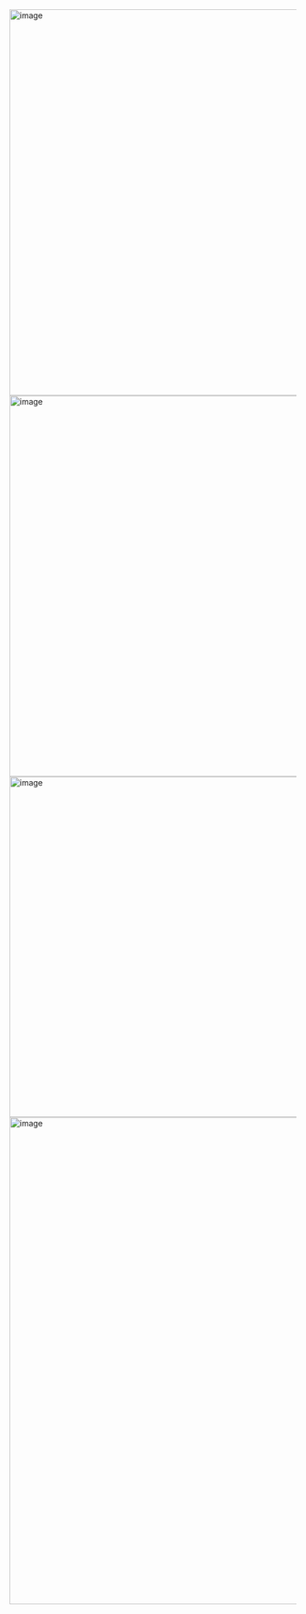<img width="678" alt="image" src="https://github.com/soulahuden/xtkj3/assets/106908185/ff3521fd-c905-42f8-95ac-0f43f601b8b8">

<img width="669" alt="image" src="https://github.com/soulahuden/xtkj3/assets/106908185/f61a6b9f-ca67-434c-8f0a-c680726d7357">


<img width="598" alt="image" src="https://github.com/soulahuden/xtkj3/assets/106908185/853322aa-afe3-4b28-a486-c823c9be0248">


<img width="855" alt="image" src="https://github.com/soulahuden/xtkj3/assets/106908185/2ec1e363-e50e-4f39-b661-49063af407ac">
